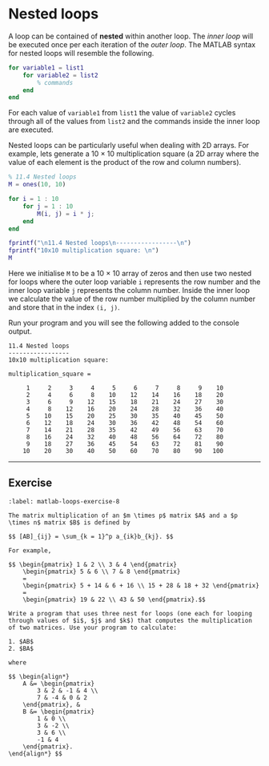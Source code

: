 # Nested loops

A loop can be contained of **nested** within another loop. The *inner loop* will be executed once per each iteration of the *outer loop*. The MATLAB syntax for nested loops will resemble the following.

```matlab
for variable1 = list1
    for variable2 = list2
        % commands
    end
end
```

For each value of `variable1` from `list1` the value of `variable2` cycles through all of the values from `list2` and the commands inside the inner loop are executed.

Nested loops can be particularly useful when dealing with 2D arrays. For example, lets generate a 10 $\times$ 10 multiplication square (a 2D array where the value of each element is the product of the row and column numbers).

```matlab
% 11.4 Nested loops
M = ones(10, 10)

for i = 1 : 10
    for j = 1 : 10
        M(i, j) = i * j;
    end
end

fprintf("\n11.4 Nested loops\n-----------------\n")
fprintf("10x10 multiplication square: \n")
M
```

Here we initialise `M` to be a 10 $\times$ 10 array of zeros and then use two nested for loops where the outer loop variable `i` represents the row number and the inner loop variable `j` represents the column number. Inside the inner loop we calculate the value of the row number multiplied by the column number and store that in the index `(i, j)`.

Run your program and you will see the following added to the console output.

```text
11.4 Nested loops
-----------------
10x10 multiplication square: 

multiplication_square =

     1     2     3     4     5     6     7     8     9    10
     2     4     6     8    10    12    14    16    18    20
     3     6     9    12    15    18    21    24    27    30
     4     8    12    16    20    24    28    32    36    40
     5    10    15    20    25    30    35    40    45    50
     6    12    18    24    30    36    42    48    54    60
     7    14    21    28    35    42    49    56    63    70
     8    16    24    32    40    48    56    64    72    80
     9    18    27    36    45    54    63    72    81    90
    10    20    30    40    50    60    70    80    90   100
 ```

 ---

## Exercise

```{exercise}
:label: matlab-loops-exercise-8

The matrix multiplication of an $m \times p$ matrix $A$ and a $p \times n$ matrix $B$ is defined by

$$ [AB]_{ij} = \sum_{k = 1}^p a_{ik}b_{kj}. $$

For example,

$$ \begin{pmatrix} 1 & 2 \\ 3 & 4 \end{pmatrix}
    \begin{pmatrix} 5 & 6 \\ 7 & 8 \end{pmatrix}
    =
    \begin{pmatrix} 5 + 14 & 6 + 16 \\ 15 + 28 & 18 + 32 \end{pmatrix}
    =
    \begin{pmatrix} 19 & 22 \\ 43 & 50 \end{pmatrix}.$$

Write a program that uses three nest for loops (one each for looping through values of $i$, $j$ and $k$) that computes the multiplication of two matrices. Use your program to calculate:

1. $AB$
2. $BA$

where

$$ \begin{align*}
    A &= \begin{pmatrix} 
        3 & 2 & -1 & 4 \\ 
        7 & -4 & 0 & 2 
    \end{pmatrix}, &
    B &= \begin{pmatrix} 
        1 & 0 \\ 
        3 & -2 \\ 
        3 & 6 \\ 
        -1 & 4 
    \end{pmatrix}.
\end{align*} $$
```
